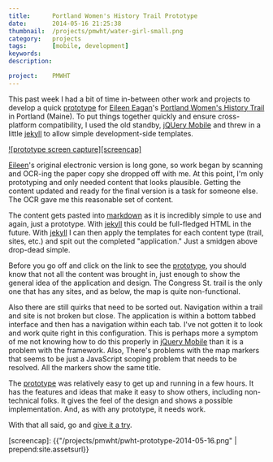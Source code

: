```yaml
---
title:      Portland Women's History Trail Prototype
date:       2014-05-16 21:25:38
thumbnail:  /projects/pmwht/water-girl-small.png
category:   projects
tags:       [mobile, development]
keywords:
description:

project:    PMWHT
---
```

This past week I had a bit of time in-between other work and projects to
develop a quick [prototype][4] for [Eileen Eagan][1]'s [Portland Women's
History Trail][2] in Portland (Maine). To put things together quickly
and ensure cross-platform compatibility, I used the old standby, [jQUery
Mobile][3] and threw in a little [jekyll][5] to allow simple
development-side templates.


[![prototype screen capture][screencap]][4]

[Eileen][1]'s original electronic version is long gone, so work began by
scanning and OCR-ing the paper copy she dropped off with me. At this
point, I'm only prototyping and only needed content that looks
plausible. Getting the content updated and ready for the final version
is a task for someone else. The OCR gave me this reasonable set of
content.

The content gets pasted into [markdown][6] as it is incredibly simple to
use and again, just a prototype. With [jekyll][5] this could be
full-fledged HTML in the future. With [jekyll][5] I can then apply the
templates for each content type (trail, sites, etc.) and spit out the
completed "application." Just a smidgen above drop-dead simple.

Before you go off and click on the link to see the [prototype][4], you
should know that not all the content was brought in, just enough to show
the general idea of the application and design. The Congress St. trail
is the only one that has any sites, and as below, the map is quite
non-functional.

Also there are still quirks that need to be sorted out. Navigation
within a trail and site is not broken but close. The application is
within a bottom tabbed interface and then has a navigation within each
tab. I've not gotten it to look and work quite right in this
configuration. This is perhaps more a symptom of me not knowing how to
do this properly in [jQuery Mobile][3] than it is a problem with the
framework. Also, There's problems with the map markers that seems to be
just a JavaScript scoping problem that needs to be resolved. All the
markers show the same title.

The [prototype][4] was relatively easy to get up and running in a few
hours. It has the features and ideas that make it easy to show others,
including non-technical folks. It gives the feel of the design and shows
a possible implementation. And, as with any prototype, it needs work.

With that all said, go and [give it a try][4].

  [1]: http://usm.maine.edu/wgs/eileen-eagan
  [2]: https://usm.maine.edu/sites/default/files/history/A%20Woman's%20History,%20Eagen.pdf
  [3]: http://jquerymobile.com
  [4]: http://pmwht.org
  [5]: http://jekyllrb.com
  [6]: http://daringfireball.net/projects/markdown/
  [screencap]: {{"/projects/pmwht/pwht-prototype-2014-05-16.png" | prepend:site.assetsurl}}
